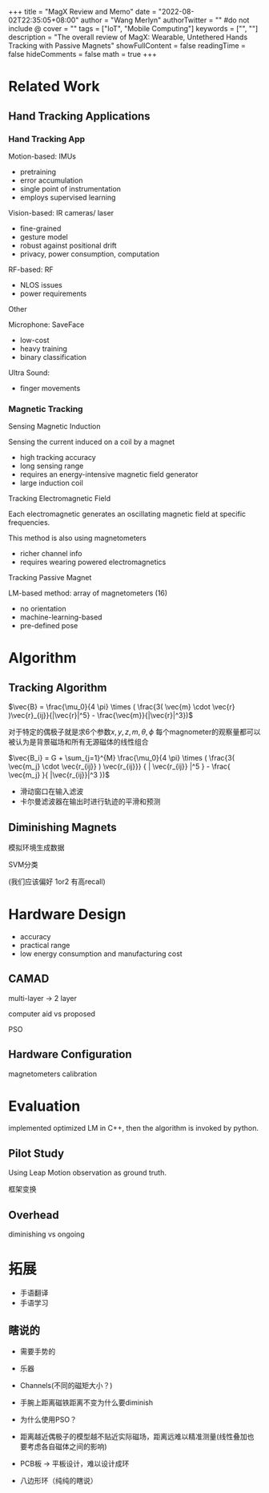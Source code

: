 +++
title = "MagX Review and Memo"
date = "2022-08-02T22:35:05+08:00"
author = "Wang Merlyn"
authorTwitter = "" #do not include @
cover = ""
tags = ["IoT", "Mobile Computing"]
keywords = ["", ""]
description = "The overall review of MagX: Wearable, Untethered Hands Tracking with Passive Magnets"
showFullContent = false
readingTime = false
hideComments = false
math = true
+++



# Related Work
## Hand Tracking Applications

### Hand Tracking App

Motion-based: IMUs

* pretraining
* error accumulation
* single point of instrumentation
* employs supervised learning

Vision-based: IR cameras/ laser

* fine-grained
* gesture model
* robust against positional drift
* privacy, power consumption, computation

RF-based: RF

* NLOS issues
* power requirements

Other

Microphone: SaveFace

* low-cost
* heavy training
* binary classification

Ultra Sound:

* finger movements


### Magnetic Tracking

Sensing Magnetic Induction

Sensing the current induced on a coil by a magnet

* high tracking accuracy
* long sensing range
* requires an energy-intensive magnetic field generator
* large induction coil

Tracking Electromagnetic Field

Each electromagnetic generates an oscillating magnetic field at specific frequencies.

This method is also using magnetometers

* richer channel info 
* requires wearing powered electromagnetics

Tracking Passive Magnet

LM-based method: array of magnetometers (16)

* no orientation
* machine-learning-based
* pre-defined pose


# Algorithm

## Tracking Algorithm
$\vec{B} = \frac{\mu_0}{4 \pi} \times ( \frac{3( \vec{m} \cdot \vec{r} )\vec{r}_{ij}}{|\vec{r}|^5} - \frac{\vec{m}}{|\vec{r}|^3})$

对于特定的偶极子就是求6个参数$x,y,z,m,\theta,\phi$
每个magnometer的观察量都可以被认为是背景磁场和所有无源磁体的线性组合

$\vec{B_i} = G + \sum_{j=1}^{M} \frac{\mu_0}{4 \pi} \times ( \frac{3( \vec{m_j} \cdot \vec{r_{ij}} ) \vec{r_{ij}}} { | \vec{r_{ij}} |^5 } - \frac{ \vec{m_j} }{ |\vec{r_{ij}}|^3 })$

* 滑动窗口在输入滤波
* 卡尔曼滤波器在输出时进行轨迹的平滑和预测

## Diminishing Magnets

模拟环境生成数据 

SVM分类

(我们应该偏好 1or2 有高recall)

# Hardware Design

* accuracy
* practical range
* low energy consumption and manufacturing cost

## CAMAD

multi-layer -> 2 layer

computer aid vs proposed

PSO

## Hardware Configuration

magnetometers calibration

# Evaluation

implemented optimized LM in C++, then the algorithm is invoked by python.

## Pilot Study 

Using Leap Motion observation as ground truth.

框架变换

## Overhead

diminishing vs ongoing





# 拓展
* 手语翻译
* 手语学习

## 瞎说的
* 需要手势的

* 乐器

* Channels(不同的磁矩大小？)

* 手腕上距离磁铁距离不变为什么要diminish

* 为什么使用PSO？

* 距离越近偶极子的模型越不贴近实际磁场，距离远难以精准测量(线性叠加也要考虑各自磁体之间的影响)

* PCB板 -> 平板设计，难以设计成环

* 八边形环（纯纯的瞎说）